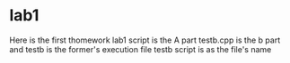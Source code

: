 # lab1
Here is the first thomework
lab1 script is the A part
testb.cpp is the b part and testb is the former's execution file
testb script is as the file's name
